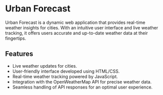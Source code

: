 # Urban Forecast

Urban Forecast is a dynamic web application that provides real-time weather insights for cities. With an intuitive user interface and live weather tracking, it offers users accurate and up-to-date weather data at their fingertips.

## Features

- Live weather updates for cities.
- User-friendly interface developed using HTML/CSS.
- Real-time weather tracking powered by JavaScript.
- Integration with the OpenWeatherMap API for precise weather data.
- Seamless handling of API responses for an optimal user experience.
